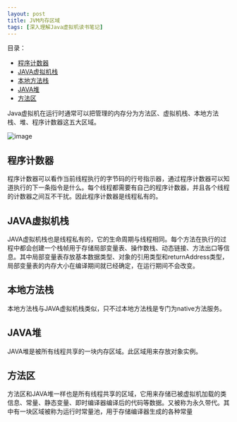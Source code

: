 ```yaml
---
layout: post
title: JVM内存区域
tags: [深入理解Java虚拟机读书笔记]
---
```


目录：

* [程序计数器](#程序计数器)
* [JAVA虚拟机栈](#java虚拟机栈)
* [本地方法栈](#本地方法栈)
* [JAVA堆](#java堆)
* [方法区](#方法区)

Java虚拟机在运行时通常可以把管理的内存分为方法区、虚拟机栈、本地方法栈、堆、程序计数器这五大区域。

![image](https://ruanwenjun.github.io/images/memory/jvmmemory.png)

## 程序计数器
程序计数器可以看作当前线程执行的字节码的行号指示器，通过程序计数器可以知道执行的下一条指令是什么。每个线程都需要有自己的程序计数器，并且各个线程的计数器之间互不干扰。因此程序计数器是线程私有的。

## JAVA虚拟机栈
JAVA虚拟机栈也是线程私有的，它的生命周期与线程相同。每个方法在执行的过程中都会创建一个栈帧用于存储局部变量表、操作数栈、动态链接、方法出口等信息。其中局部变量表存放基本数据类型、对象的引用类型和returnAddress类型，局部变量表的内存大小在编译期间就已经确定，在运行期间不会改变。

## 本地方法栈
本地方法栈与JAVA虚拟机栈类似，只不过本地方法栈是专门为native方法服务。

## JAVA堆
JAVA堆是被所有线程共享的一块内存区域。此区域用来存放对象实例。

## 方法区
方法区和JAVA堆一样也是所有线程共享的区域，它用来存储已被虚拟机加载的类信息、常量、静态变量、即时编译器编译后的代码等数据。又被称为永久带代。其中有一块区域被称为运行时常量池，用于存储编译器生成的各种常量
